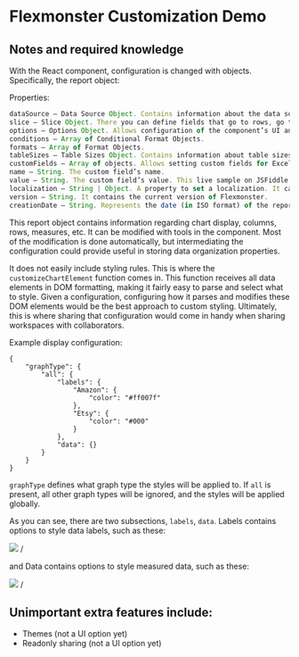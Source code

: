 # Flexmonster Customization Demo

## Notes and required knowledge

With the React component, configuration is changed with objects. Specifically, the
report object:

Properties:

```javascript
dataSource – Data Source Object. Contains information about the data source.
slice – Slice Object. There you can define fields that go to rows, go to columns and go to measures, add filtering, sorting, report filtering, expands, and drills.
options – Options Object. Allows configuration of the component’s UI and functionality for customers.
conditions – Array of Conditional Format Objects.
formats – Array of Format Objects.
tableSizes – Table Sizes Object. Contains information about table sizes.
customFields – Array of objects. Allows setting custom fields for Excel export or storing some additional information. They are not shown on the grid but they will be displayed in the exported Excel table. Each object has the following properties:
name – String. The custom field’s name.
value – String. The custom field’s value. This live sample on JSFiddle illustrates how to set the customFields property.
localization – String | Object. A property to set a localization. It can be inline JSON or URL to a localization JSON file.
version – String. It contains the current version of Flexmonster.
creationDate – String. Represents the date (in ISO format) of the report creation.
```

This report object contains information regarding chart display, columns, rows, measures, etc. It can be modified with tools in the component. Most of the modification is done automatically, but intermediating the configuration could provide useful in storing data organization properties.

It does not easily include styling rules. This is where the `customizeChartElement` function comes in. This function receives all data elements in DOM formatting, making it fairly easy to parse and select what to style. Given a configuration, configuring how it parses and modifies these DOM elements would be the best approach to custom styling. Ultimately, this is where sharing that configuration would come in handy when sharing workspaces with collaborators.

Example display configuration:

```
{
    "graphType": {
        "all": {
            "labels": {
                "Amazon": {
                    "color": "#ff007f"
                },
                "Etsy": {
                    "color": "#000"
                }
            },
            "data": {}
        }
    }
}
```

`graphType` defines what graph type the styles will be applied to. If `all` is present, all other graph types will be ignored, and the styles will be applied globally.

As you can see, there are two subsections, `labels`, `data`. Labels contains options to style data labels, such as these:

<img src="https://lukerhoads-utility.s3.amazonaws.com/labels.PNG"> /

and Data contains options to style measured data, such as these:

<img src="https://lukerhoads-utility.s3.amazonaws.com/graph.PNG"> /

## Unimportant extra features include:

-   Themes (not a UI option yet)
-   Readonly sharing (not a UI option yet)
